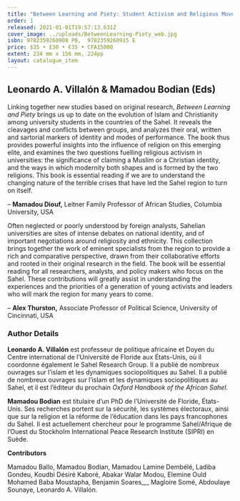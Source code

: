 ```yaml
---
title: "Between Learning and Piety: Student Activism and Religious Movements in Sahelian Universities"
order: 1
released: 2021-01-01T19:57:13.631Z
cover_image: ../uploads/BetweenLearning-Piety_web.jpg
isbn: 9782359260908 PB,  9782359260915 E
price: $35 • £30 • €35 • CFA15000
extent: 234 mm x 156 mm, 224pp
layout: catalogue_item
---
```

## Leonardo A. Villalón & Mamadou Bodian (Eds)

Linking together new studies based on original research, _Between Learning and Piety_ brings us up to date on the evolution of Islam and Christianity among university students in the countries of the Sahel. It reveals the cleavages and conflicts between groups, and analyzes their oral, written and sartorial markers of identity and modes of performance. The book thus provides powerful insights into the influence of religion on this emerging elite, and examines the two questions fuelling religious activism in universities: the significance of claiming a Muslim or a Christian identity, and the ways in which modernity both shapes and is formed by the two religions. This book is essential reading if we are to understand the changing nature of the terrible crises that have led the Sahel region to turn on itself.

– **Mamadou Diouf,** Leitner Family Professor of African Studies, Columbia University, USA

Often neglected or poorly understood by foreign analysts, Sahelian universities are sites of intense debates on national identity, and of important negotiations around religiosity and ethnicity. This collection brings together the work of eminent specialists from the region to provide a rich and comparative perspective, drawn from their collaborative efforts and rooted in their original research in the field. The book will be essential reading for all researchers, analysts, and policy makers who focus on the Sahel. These contributions will greatly assist in understanding the experiences and the priorities of a generation of young activists and leaders who will mark the region for many years to come.

– **Alex Thurston,** Associate Professor of Political Science, University of Cincinnati, USA

### Author Details

**Leonardo A. Villalón** est professeur de politique africaine et Doyen du Centre international de l’Université de Floride aux États-Unis, où il coordonne également le Sahel Research Group. Il a publié de nombreux ouvrages sur l’islam et les dynamiques sociopolitiques au Sahel. Il a publié de nombreux ouvrages sur l’islam et les dynamiques sociopolitiques au Sahel, et il est l’éditeur du prochain _Oxford Handbook of the African Sahel_.

**Mamadou Bodian** est titulaire d’un PhD de l’Université de Floride, États-Unis. Ses recherches portent sur la sécurité, les systèmes électoraux, ainsi que sur la religion et la réforme de l’éducation dans les pays francophones du Sahel. Il est actuellement chercheur pour le programme Sahel/Afrique de l’Ouest du Stockholm International Peace Research Institute (SIPRI) en Suède.

**Contributors**

Mamadou Ballo, Mamadou Bodian, Mamadou Lamine Dembélé, Ladiba Gondeu, Koudbi Désiré Kaboré, Abakar Walar Modou, Elemine Ould Mohamed Baba Moustapha, Benjamin Soares_,_ Magloire Somé, Abdoulaye Sounaye, Leonardo A. Villalón.